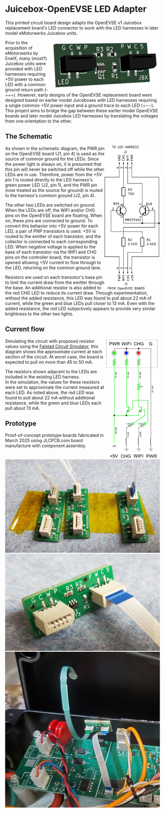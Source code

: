 # Juicebox-OpenEVSE LED Adapter

This printed circuit board design adapts the OpenEVSE v1 Juicebox replacement board's 
LED connector to work with the LED harnesses in later model eMotorwerks Juicebox units.

<img src="./docs/img/rendering.png" align="right" alt="Rendering of the circuit board">

Prior to the acquisition of eMotorwerks by EnelX, many (most?) Juicebox units were provided 
with LED harnesses requiring +5V power to each LED with a common ground return path (-+++).
However, early designs of the OpenEVSE replacement board were designed based on 
earlier model Juiceboxes with LED harnesses requiring a single common +5V power input and 
a ground trace to each LED (+---).  This project aims to bridge the gap between these earlier 
model OpenEVSE boards and later model Juicebox LED harnesses by translating the voltages 
from one orientation to the other.

## The Schematic

<img src="./docs/img/schematic.svg" align="right" alt="Electrical circuit schematic diagram"
width="180">

As shown in the schematic diagram, the PWR pin on the OpenEVSE board (J1, pin 4) is used as the 
source of common ground for the LEDs.  Since the power light is always on, it is presumed that 
this pin will never be switched off while the other LEDs are in use.  Therefore, power from the 
+5V pin 1 is routed directly to the LED harness's green power LED (J2, pin 1), and the PWR pin 
(now treated as the source for ground) is routed to the harness's common ground (J2, pin 4).

The other two LEDs are switched on ground.  When the LEDs are off, the WIFI and/or CHG pins on 
the OpenEVSE board are floating.  When on, these pins are connected to ground.  To convert this 
behavior into +5V power for each LED, a pair of PNP transistors is used.  +5V is routed to the 
emitter of each transistor, and the collector is connected to each corresponding LED.  When 
negative voltage is applied to the base of each transistor via the WIFI and CHG pins on the 
controller board, the transistor is opened allowing +5V current to flow through to the LED, 
returning on the common ground lane.

Resistors are used on each transistor's base pin to limit the current draw from the emitter 
through the base.  An additional resistor is also added to the red CHG LED to reduce its 
current draw.  Through experimentation, without the added resistance, this LED was found to pull 
about 22 mA of current, while the green and blue LEDs pull closer to 13 mA.  Even with the added 
resistance, the red LED subjectively appears to provide very similar brightness to the other 
two lights.

## Current flow

<img src="./docs/img/circuit-sim.png" align="right" alt="Electrical circuit simulation"
width="180">

Simulating the circuit with proposed resistor values using the 
[Falstad Circuit Simulator](https://www.falstad.com), 
this diagram shows the approximate current at each section of the circuit.  At worst case, 
the board is expected to pull no more than 45 to 50 mA.  

The resistors shown adjacent to the LEDs are included in the existing LED harness.  
In the simulation, the values for these resistors were set to approximate the current 
measured at each LED.  As noted above, the red LED was found to pull about 22 mA without 
additional resistance, while the green and blue LEDs each pull 
about 13 mA.

## Prototype

Proof-of-concept prototype boards fabricated in March 2025 using JLCPCB.com board manufacture with 
component assembly.

<img src="./docs/img/adapters.jpg" alt="Collection of three adapters on a piece of yellow tape">

<img src="./docs/img/adapter.jpg" alt="Closeup of a single adapter board with FFC cable">

<img src="./docs/img/installation.jpg" alt = "View of the board installed into the Juicebox">
